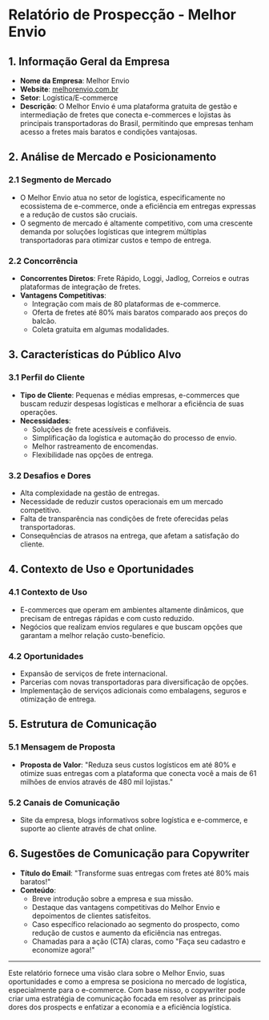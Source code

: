 # Relatório de Prospecção - Melhor Envio

## 1. Informação Geral da Empresa
- **Nome da Empresa**: Melhor Envio
- **Website**: [melhorenvio.com.br](http://www.melhorenvio.com.br)
- **Setor**: Logística/E-commerce
- **Descrição**: O Melhor Envio é uma plataforma gratuita de gestão e intermediação de fretes que conecta e-commerces e lojistas às principais transportadoras do Brasil, permitindo que empresas tenham acesso a fretes mais baratos e condições vantajosas.

## 2. Análise de Mercado e Posicionamento
### 2.1 Segmento de Mercado
- O Melhor Envio atua no setor de logística, especificamente no ecossistema de e-commerce, onde a eficiência em entregas expressas e a redução de custos são cruciais.
- O segmento de mercado é altamente competitivo, com uma crescente demanda por soluções logísticas que integrem múltiplas transportadoras para otimizar custos e tempo de entrega.

### 2.2 Concorrência
- **Concorrentes Diretos**: Frete Rápido, Loggi, Jadlog, Correios e outras plataformas de integração de fretes.
- **Vantagens Competitivas**: 
  - Integração com mais de 80 plataformas de e-commerce.
  - Oferta de fretes até 80% mais baratos comparado aos preços do balcão.
  - Coleta gratuita em algumas modalidades.

## 3. Características do Público Alvo
### 3.1 Perfil do Cliente
- **Tipo de Cliente**: Pequenas e médias empresas, e-commerces que buscam reduzir despesas logísticas e melhorar a eficiência de suas operações.
- **Necessidades**:
  - Soluções de frete acessíveis e confiáveis.
  - Simplificação da logística e automação do processo de envio.
  - Melhor rastreamento de encomendas.
  - Flexibilidade nas opções de entrega.

### 3.2 Desafios e Dores
- Alta complexidade na gestão de entregas.
- Necessidade de reduzir custos operacionais em um mercado competitivo.
- Falta de transparência nas condições de frete oferecidas pelas transportadoras.
- Consequências de atrasos na entrega, que afetam a satisfação do cliente.

## 4. Contexto de Uso e Oportunidades
### 4.1 Contexto de Uso
- E-commerces que operam em ambientes altamente dinâmicos, que precisam de entregas rápidas e com custo reduzido.
- Negócios que realizam envios regulares e que buscam opções que garantam a melhor relação custo-benefício.

### 4.2 Oportunidades
- Expansão de serviços de frete internacional.
- Parcerias com novas transportadoras para diversificação de opções.
- Implementação de serviços adicionais como embalagens, seguros e otimização de entrega.

## 5. Estrutura de Comunicação
### 5.1 Mensagem de Proposta
- **Proposta de Valor**: "Reduza seus custos logísticos em até 80% e otimize suas entregas com a plataforma que conecta você a mais de 61 milhões de envios através de 480 mil lojistas."
  
### 5.2 Canais de Comunicação
- Site da empresa, blogs informativos sobre logística e e-commerce, e suporte ao cliente através de chat online.

## 6. Sugestões de Comunicação para Copywriter
- **Título do Email**: "Transforme suas entregas com fretes até 80% mais baratos!"
- **Conteúdo**: 
  - Breve introdução sobre a empresa e sua missão.
  - Destaque das vantagens competitivas do Melhor Envio e depoimentos de clientes satisfeitos.
  - Caso específico relacionado ao segmento do prospecto, como redução de custos e aumento da eficiência nas entregas.
  - Chamadas para a ação (CTA) claras, como "Faça seu cadastro e economize agora!"

---

Este relatório fornece uma visão clara sobre o Melhor Envio, suas oportunidades e como a empresa se posiciona no mercado de logística, especialmente para o e-commerce. Com base nisso, o copywriter pode criar uma estratégia de comunicação focada em resolver as principais dores dos prospects e enfatizar a economia e a eficiência logística.